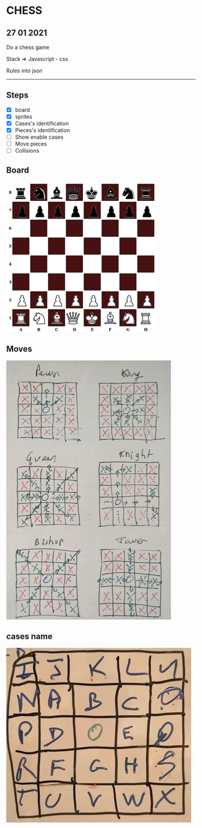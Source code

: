 # CHESS

## 27 01 2021

Do a chess game

Stack => Javascript - css

Rules into json

***

## Steps

- [x] board
- [x] sprites
- [x] Cases's identification
- [x] Pieces's identification
- [ ] Show enable cases
- [ ] Move pieces
- [ ] Collisions

## Board

![Screenshot](board.jpg)

## Moves

![Screenshot](move.jpg)


## cases name

![Screenshot](cases.jpg)